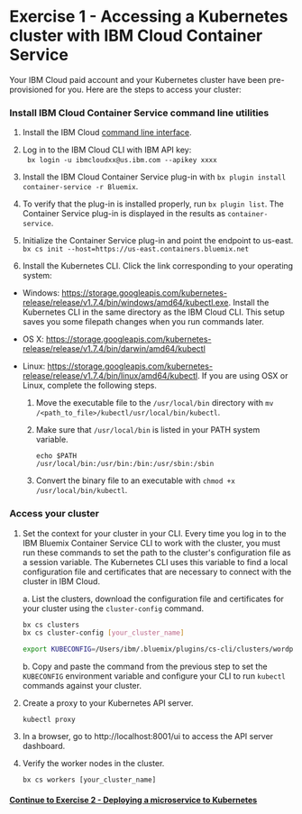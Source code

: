 # Exercise 1 - Accessing a Kubernetes cluster with IBM Cloud Container Service

Your IBM Cloud paid account and your Kubernetes cluster have been pre-provisioned for you. Here are the steps to access your cluster:

### Install IBM Cloud Container Service command line utilities

1. Install the IBM Cloud [command line interface](https://clis.ng.bluemix.net/ui/home.html).

2. Log in to the IBM Cloud CLI with IBM API key:   
   `bx login -u ibmcloudxx@us.ibm.com --apikey xxxx`      

3. Install the IBM Cloud Container Service plug-in with `bx plugin install container-service -r Bluemix`.

4. To verify that the plug-in is installed properly, run `bx plugin list`. The Container Service plug-in is displayed in the results as `container-service`.

5. Initialize the Container Service plug-in and point the endpoint to us-east.   
   `bx cs init --host=https://us-east.containers.bluemix.net`

6. Install the Kubernetes CLI. Click the link corresponding to your operating system:

* Windows: https://storage.googleapis.com/kubernetes-release/release/v1.7.4/bin/windows/amd64/kubectl.exe. Install the Kubernetes CLI in the same directory as the IBM Cloud CLI. This setup saves you some filepath changes when you run commands later.
    
* OS X: https://storage.googleapis.com/kubernetes-release/release/v1.7.4/bin/darwin/amd64/kubectl
* Linux: https://storage.googleapis.com/kubernetes-release/release/v1.7.4/bin/linux/amd64/kubectl. If you are using OSX or Linux, complete the following steps.

    1. Move the executable file to the `/usr/local/bin` directory with `mv /<path_to_file>/kubectl/usr/local/bin/kubectl`.

    2. Make sure that `/usr/local/bin` is listed in your PATH system variable.
       ```
       echo $PATH
       /usr/local/bin:/usr/bin:/bin:/usr/sbin:/sbin
       ```
    3. Convert the binary file to an executable with `chmod +x /usr/local/bin/kubectl`.


### Access your cluster

1. Set the context for your cluster in your CLI. Every time you log in to the IBM Bluemix Container Service CLI to work with the cluster, you must run these commands to set the path to the cluster's configuration file as a session variable. The Kubernetes CLI uses this variable to find a local configuration file and certificates that are necessary to connect with the cluster in IBM Cloud.

    a. List the clusters, download the configuration file and certificates for your cluster using the `cluster-config` command.
    ```bash
    bx cs clusters
    bx cs cluster-config [your_cluster_name]
    
    export KUBECONFIG=/Users/ibm/.bluemix/plugins/cs-cli/clusters/wordpress/kube-config-dal10-wordpress.yml
    ```

    b. Copy and paste the command from the previous step to set the `KUBECONFIG` environment variable and configure your CLI to run `kubectl` commands against your cluster.

2. Create a proxy to your Kubernetes API server.

    ```
    kubectl proxy
    ```
    
3. In a browser, go to http://localhost:8001/ui to access the API server dashboard.   
4. Verify the worker nodes in the cluster.   
    ```
    bx cs workers [your_cluster_name] 
    ```

#### [Continue to Exercise 2 - Deploying a microservice to Kubernetes](../exercise-2/README.md)
